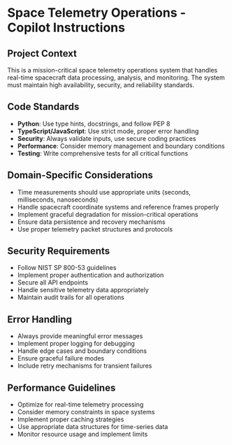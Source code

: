 # Space Telemetry Operations - Copilot Instructions

## Project Context
This is a mission-critical space telemetry operations system that handles real-time spacecraft data processing, analysis, and monitoring. The system must maintain high availability, security, and reliability standards.

## Code Standards
- **Python**: Use type hints, docstrings, and follow PEP 8
- **TypeScript/JavaScript**: Use strict mode, proper error handling
- **Security**: Always validate inputs, use secure coding practices
- **Performance**: Consider memory management and boundary conditions
- **Testing**: Write comprehensive tests for all critical functions

## Domain-Specific Considerations
- Time measurements should use appropriate units (seconds, milliseconds, nanoseconds)
- Handle spacecraft coordinate systems and reference frames properly
- Implement graceful degradation for mission-critical operations
- Ensure data persistence and recovery mechanisms
- Use proper telemetry packet structures and protocols

## Security Requirements
- Follow NIST SP 800-53 guidelines
- Implement proper authentication and authorization
- Secure all API endpoints
- Handle sensitive telemetry data appropriately
- Maintain audit trails for all operations

## Error Handling
- Always provide meaningful error messages
- Implement proper logging for debugging
- Handle edge cases and boundary conditions
- Ensure graceful failure modes
- Include retry mechanisms for transient failures

## Performance Guidelines
- Optimize for real-time telemetry processing
- Consider memory constraints in space systems
- Implement proper caching strategies
- Use appropriate data structures for time-series data
- Monitor resource usage and implement limits
